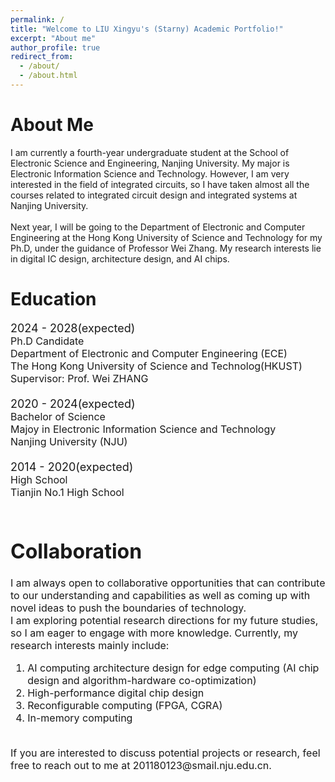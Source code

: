 ```yaml
---
permalink: /
title: "Welcome to LIU Xingyu's (Starny) Academic Portfolio!"
excerpt: "About me"
author_profile: true
redirect_from: 
  - /about/
  - /about.html
---
```


# About Me

I am currently a fourth-year undergraduate student at the School of Electronic Science and Engineering, Nanjing University. My major is Electronic Information Science and Technology. However, I am very interested in the field of integrated circuits, so I have taken almost all the courses related to integrated circuit design and integrated systems at Nanjing University. <br />
<br />
Next year, I will be going to the Department of Electronic and Computer Engineering at the Hong Kong University of Science and Technology for my Ph.D, under the guidance of Professor Wei Zhang. My research interests lie in digital IC design, architecture design, and AI chips.  

# Education

<font size=4>2024 - 2028(expected)<font size=3>  <br />
Ph.D Candidate  <br />
Department of Electronic and Computer Engineering (ECE)  <br />
The Hong Kong University of Science and Technolog(HKUST)  <br />
Supervisor: Prof. Wei ZHANG<br />
<br />
<font size=4>2020 - 2024(expected)<font size=3>  <br />
Bachelor of Science  <br />
Majoy in Electronic Information Science and Technology   <br />
Nanjing University (NJU)<br />
<br />
<font size=4>2014 - 2020(expected)<font size=3>  <br />
High School  <br />
Tianjin No.1 High School  <br />
<br />
# Collaboration
  
I am always open to collaborative opportunities that can contribute to our understanding and capabilities as well as coming up with novel ideas to push the boundaries of technology.  <br />
I am exploring potential research directions for my future studies, so I am eager to engage with more knowledge. Currently, my research interests mainly include:  <br />

1. AI computing architecture design for edge computing (AI chip design and algorithm-hardware co-optimization)   <br />
2. High-performance digital chip design   <br />
3. Reconfigurable computing (FPGA, CGRA)   <br />
4. In-memory computing   <br />
<br />
If you are interested to discuss potential projects or research, feel free to reach out to me at 201180123@smail.nju.edu.cn.  

